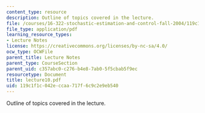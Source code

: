 ```yaml
---
content_type: resource
description: Outline of topics covered in the lecture.
file: /courses/16-322-stochastic-estimation-and-control-fall-2004/119c1f1c042eccaa717f6c9c2e9eb540_lecture10.pdf
file_type: application/pdf
learning_resource_types:
- Lecture Notes
license: https://creativecommons.org/licenses/by-nc-sa/4.0/
ocw_type: OCWFile
parent_title: Lecture Notes
parent_type: CourseSection
parent_uid: c357abc0-c276-b4e8-7ab0-5f5cbab5f9ec
resourcetype: Document
title: lecture10.pdf
uid: 119c1f1c-042e-ccaa-717f-6c9c2e9eb540
---
```

Outline of topics covered in the lecture.